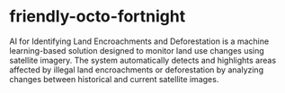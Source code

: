 # friendly-octo-fortnight
AI for Identifying Land Encroachments and Deforestation is a machine learning-based solution designed to monitor land use changes using satellite imagery. The system automatically detects and highlights areas affected by illegal land encroachments or deforestation by analyzing changes between historical and current satellite images.
